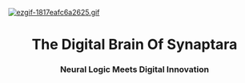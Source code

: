 [![ezgif-1817eafc6a2625.gif](https://i.postimg.cc/SQVXwWB9/ezgif-1817eafc6a2625.gif)](https://postimg.cc/z3bXhRXD)

<h1 align="center">The Digital Brain Of Synaptara</h1>
<h3 align="center">Neural Logic Meets Digital Innovation</h3>


